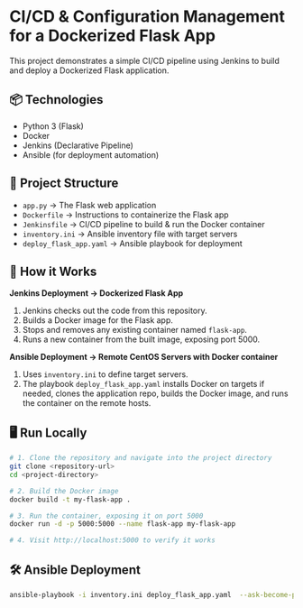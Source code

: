 # CI/CD & Configuration Management for a Dockerized Flask App

This project demonstrates a simple CI/CD pipeline using Jenkins to build and deploy a Dockerized Flask application.

## 📦 Technologies
- Python 3 (Flask)
- Docker
- Jenkins (Declarative Pipeline)
- Ansible (for deployment automation)

## 📂 Project Structure
- `app.py` → The Flask web application
- `Dockerfile` → Instructions to containerize the Flask app
- `Jenkinsfile` → CI/CD pipeline to build & run the Docker container
- `inventory.ini` → Ansible inventory file with target servers
- `deploy_flask_app.yaml` → Ansible playbook for deployment

## 🚀 How it Works

**Jenkins Deployment → Dockerized Flask App**

1. Jenkins checks out the code from this repository.
2. Builds a Docker image for the Flask app.
3. Stops and removes any existing container named `flask-app`.
4. Runs a new container from the built image, exposing port 5000.

**Ansible Deployment → Remote CentOS Servers with Docker container**

1. Uses `inventory.ini` to define target servers.
2. The playbook `deploy_flask_app.yaml` installs Docker on targets if needed, clones the application repo, builds the Docker image, and runs the container on the remote hosts.


## 🖥️ Run Locally
```bash
# 1. Clone the repository and navigate into the project directory
git clone <repository-url>
cd <project-directory>

# 2. Build the Docker image
docker build -t my-flask-app .

# 3. Run the container, exposing it on port 5000
docker run -d -p 5000:5000 --name flask-app my-flask-app

# 4. Visit http://localhost:5000 to verify it works
```
## 🛠️ Ansible Deployment 
```bash
ansible-playbook -i inventory.ini deploy_flask_app.yaml  --ask-become-pass


